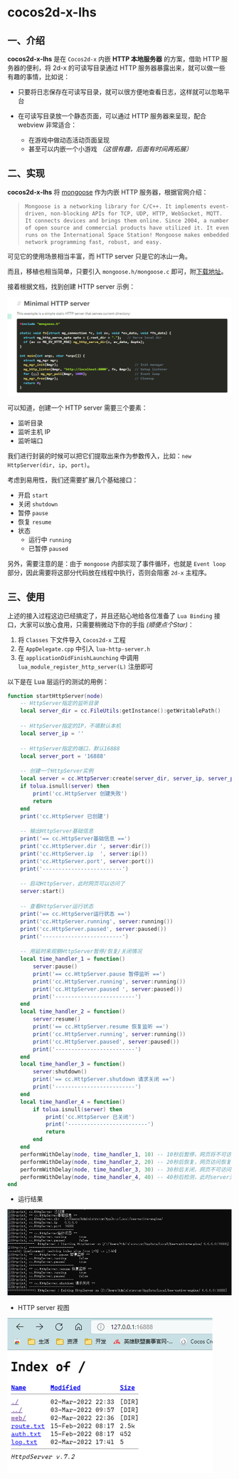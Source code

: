 # cocos2d-x-lhs

## 一、介绍

**cocos2d-x-lhs** 是在 `Cocos2d-x` 内嵌 **HTTP 本地服务器** 的方案，借助 HTTP 服务器的便利，将 2d-x 的可读写目录通过 HTTP 服务器暴露出来，就可以做一些有趣的事情，比如说：

-   只要将日志保存在可读写目录，就可以很方便地查看日志，这样就可以忽略平台
-   在可读写目录放一个静态页面，可以通过 HTTP 服务器来呈现，配合 webview 非常适合：

    -   在游戏中做动态活动页面呈现
    -   甚至可以内嵌一个小游戏 _（这很有趣，后面有时间再拓展）_

## 二、实现

**cocos2d-x-lhs** 将 [mongoose](https://mongoose.ws/) 作为内嵌 HTTP 服务器，根据官网介绍：

>     Mongoose is a networking library for C/C++. It implements event-driven, non-blocking APIs for TCP, UDP, HTTP, WebSocket, MQTT. It connects devices and brings them online. Since 2004, a number of open source and commercial products have utilized it. It even runs on the International Space Station! Mongoose makes embedded network programming fast, robust, and easy.

可见它的使用场景相当丰富，而 HTTP server 只是它的冰山一角。

而且，移植也相当简单，只要引入 `mongoose.h/mongoose.c` 即可，附[下载地址](https://github.com/cesanta/mongoose/releases)。

接着根据文档，找到创建 HTTP server 示例：

![用法](./screenshot/usage.png)

可以知道，创建一个 HTTP server 需要三个要素：

-   监听目录
-   监听主机 IP
-   监听端口

我们进行封装的时候可以把它们提取出来作为参数传入，比如：`new HttpServer(dir, ip, port)`。

考虑到易用性，我们还需要扩展几个基础接口：

-   开启 `start`
-   关闭 `shutdown`
-   暂停 `pause`
-   恢复 `resume`
-   状态
    -   运行中 `running`
    -   已暂停 `paused`

另外，需要注意的是：由于 `mongoose` 内部实现了事件循环，也就是 `Event loop` 部分，因此需要将这部分代码放在线程中执行，否则会阻塞 `2d-x` 主程序。

## 三、使用

上述的接入过程这边已经搞定了，并且还贴心地给各位准备了 `Lua Binding` 接口，大家可以放心食用，只需要稍微动下你的手指 _(顺便点个Star)_：

1. 将 `Classes` 下文件导入 `Cocos2d-x` 工程
2. 在 `AppDelegate.cpp` 中引入 `lua-http-server.h`
3. 在 `applicationDidFinishLaunching` 中调用 `lua_module_register_http_server(L)` 注册即可

以下是在 Lua 层运行的测试的用例：

```lua
function startHttpServer(node)
    -- HttpServer指定的监听目录
    local server_dir = cc.FileUtils:getInstance():getWritablePath()

    -- HttpServer指定的IP，不填默认本机
    local server_ip = ''

    -- HttpServer指定的端口，默认16888
    local server_port = '16888'

    -- 创建一个HttpServer实例
    local server = cc.HttpServer:create(server_dir, server_ip, server_port)
    if tolua.isnull(server) then
        print('cc.HttpServer 创建失败')
        return
    end
    print('cc.HttpServer 已创建')

    -- 输出HttpServer基础信息
    print('== cc.HttpServer基础信息 ==')
    print('cc.HttpServer.dir ', server:dir())
    print('cc.HttpServer.ip  ', server:ip())
    print('cc.HttpServer.port', server:port())
    print('-------------------------')

    -- 启动HttpServer，此时网页可以访问了
    server:start()

    -- 查看HttpServer运行状态
    print('== cc.HttpServer运行状态 ==')
    print('cc.HttpServer.running', server:running())
    print('cc.HttpServer.paused', server:paused())
    print('-------------------------')

    -- 用延时来观察HttpServer暂停/恢复/关闭情况
    local time_handler_1 = function()
        server:pause()
        print('== cc.HttpServer.pause 暂停监听 ==')
        print('cc.HttpServer.running', server:running())
        print('cc.HttpServer.paused ', server:paused())
        print('-------------------------')
    end
    local time_handler_2 = function()
        server:resume()
        print('== cc.HttpServer.resume 恢复监听 ==')
        print('cc.HttpServer.running', server:running())
        print('cc.HttpServer.paused', server:paused())
        print('-------------------------')
    end
    local time_handler_3 = function()
        server:shutdown()
        print('== cc.HttpServer.shutdown 请求关闭 ==')
        print('-------------------------')
    end
    local time_handler_4 = function()
        if tolua.isnull(server) then
            print('cc.HttpServer 已关闭')
            print('-------------------------')
            return
        end
    end
    performWithDelay(node, time_handler_1, 10) -- 10秒后暂停，网页将不可访问
    performWithDelay(node, time_handler_2, 20) -- 20秒后恢复，网页访问恢复
    performWithDelay(node, time_handler_3, 30) -- 30秒后关闭，网页不可访问
    performWithDelay(node, time_handler_4, 40) -- 40秒后检测，此时server无效了
end
```

-   运行结果

![运行测试](./screenshot/console.png)

-   HTTP server 视图

![网页监测](./screenshot/web-page.png)

